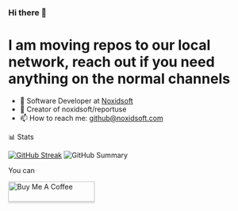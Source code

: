 ### Hi there 👋
# I am moving repos to our local network, reach out if you need anything on the normal channels
<!--too hard to use, shows bad stats because can't see private repos & contribs-->
<!--[![Anurag's GitHub stats](https://github-readme-stats.vercel.app/api?username=noxidsoft&show_icons=true&theme=radical&show=reviews,discussions_started,discussions_answered,prs_merged,prs_merged_percentage&include_all_commits=true)](https://github.com/noxidsoft/noxidsoft)->
<!--
**noxidsoft/noxidsoft** is a ✨ _special_ ✨ repository because its `README.md` (this file) appears on your GitHub profile.


-->
- 🔭 Software Developer at [Noxidsoft](https://noxidsoft.com)
- 🤖 Creator of noxidsoft/reportuse
- 📫 How to reach me: github@noxidsoft.com

📊 Stats

<!--![GitHub Stats](http://github-profile-summary-cards.vercel.app/api/cards/stats?username=Noxidsoft&theme=tokyonight)-->
[![GitHub Streak](https://github-readme-streak-stats.herokuapp.com?user=Noxidsoft&theme=tokyonight&hide_border=true&date_format=j%20M%5B%20Y%5D&card_width=480)](https://git.io/streak-stats)
![GitHub Summary](http://github-profile-summary-cards.vercel.app/api/cards/profile-details?username=Noxidsoft&theme=tokyonight)

You can

<a href="https://www.buymeacoffee.com/makernole" target="_blank"><img src="https://www.buymeacoffee.com/assets/img/custom_images/orange_img.png" alt="Buy Me A Coffee" style="height: 41px !important;width: 174px !important;box-shadow: 0px 3px 2px 0px rgba(190, 190, 190, 0.5) !important;-webkit-box-shadow: 0px 3px 2px 0px rgba(190, 190, 190, 0.5) !important;" ></a>
